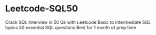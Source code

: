 # Leetcode-SQL50
Crack SQL Interview in 50 Qs with Leetcode
Basic to intermediate SQL topics
50 essential SQL questions
Best for 1 month of prep time
